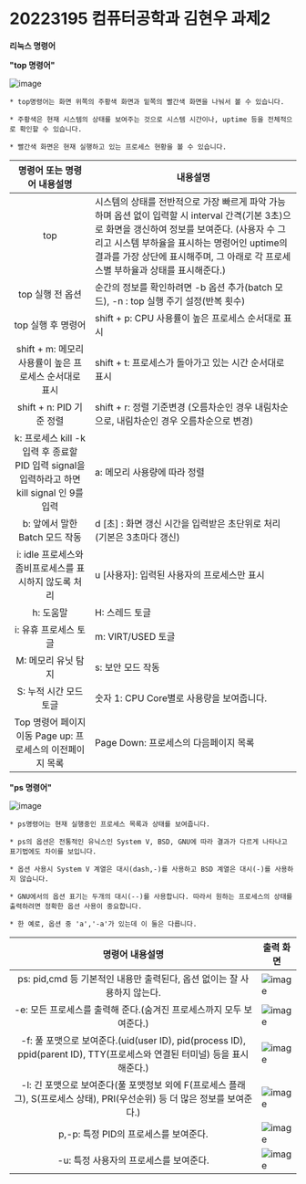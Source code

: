 # 20223195 컴퓨터공학과 김현우 과제2

**리눅스 명령어**

**"top 명령어"** 

![image](https://user-images.githubusercontent.com/106826719/172023202-70da3ffc-e8fd-4077-9b76-d7b3776377bb.png)
```
* top명령어는 화면 위쪽의 주황색 화면과 밑쪽의 빨간색 화면을 나눠서 볼 수 있습니다.

* 주황색은 현재 시스템의 상태를 보여주는 것으로 시스템 시간이나, uptime 등을 전체적으로 확인할 수 있습니다.

* 빨간색 화면은 현재 실행하고 있는 프로세스 현황을 볼 수 있습니다.
```
|명령어 또는 명령어 내용설명|내용설명|
|:---:|---|
|top|시스템의 상태를 전반적으로 가장 빠르게 파악 가능하며 옵션 없이 입력할 시 interval 간격(기본 3초)으로 화면을 갱신하여 정보를 보여준다. (사용자 수 그리고 시스템 부하율을 표시하는 명령어인 uptime의 결과를 가장 상단에 표시해주며, 그 아래로 각 프로세스별 부하율과 상태를 표시해준다.)|
|top 실행 전 옵션|순간의 정보를 확인하려면 -b 옵션 추가(batch 모드), -n : top 실행 주기 설정(반복 횟수)|
|top 실행 후 명령어|shift + p: CPU 사용률이 높은 프로세스 순서대로 표시|
|shift + m: 메모리 사용률이 높은 프로세스 순서대로 표시|shift + t: 프로세스가 돌아가고 있는 시간 순서대로 표시|
|shift + n: PID 기준 정렬| shift + r: 정렬 기준변경 (오름차순인 경우 내림차순으로, 내림차순인 경우 오름차순으로 변경)|
|k: 프로세스 kill -k 입력 후 종료할 PID 입력 signal을 입력하라고 하면 kill signal 인 9를 입력|a: 메모리 사용량에 따라 정렬|
|b: 앞에서 말한 Batch 모드 작동|d [초] : 화면 갱신 시간을 입력받은 초단위로 처리 (기본은 3초마다 갱신)|
|i: idle 프로세스와 좀비프로세스를 표시하지 않도록 처리|u [사용자]: 입력된 사용자의 프로세스만 표시|
|h: 도움말|H: 스레드 토글|
|i: 유휴 프로세스 토글|m: VIRT/USED 토글|
|M: 메모리 유닛 탐지|s: 보안 모드 작동|
|S: 누적 시간 모드 토글|숫자 1: CPU Core별로 사용량을 보여줍니다.|
|Top 명령어 페이지 이동 Page up: 프로세스의 이전페이지 목록|Page Down: 프로세스의 다음페이지 목록|

**"ps 명령어"**

![image](https://user-images.githubusercontent.com/106826719/172026249-27b4d70e-57a0-46c3-88f0-a66ee35bd528.png)

```
* ps명령어는 현재 실행중인 프로세스 목록과 상태를 보여줍니다. 

* ps의 옵션은 전통적인 유닉스인 System V, BSD, GNU에 따라 결과가 다르게 나타나고 표기법에도 차이를 보입니다.

* 옵션 사용시 System V 계열은 대시(dash,-)를 사용하고 BSD 계열은 대시(-)를 사용하지 않습니다.

* GNU에서의 옵션 표기는 두개의 대시(--)를 사용합니다. 따라서 원하는 프로세스의 상태를 출력하려면 정확한 옵션 사용이 중요합니다.

* 한 예로, 옵션 중 'a','-a'가 있는데 이 둘은 다릅니다.
```
|명령어 내용설명|출력 화면|
|:---:|---|
|ps: pid,cmd 등 기본적인 내용만 출력된다, 옵션 없이는 잘 사용하지 않는다.|![image](https://user-images.githubusercontent.com/106826719/172027193-9fdc6b67-9077-4305-8ebe-9a5c800fa98c.png)|
|-e: 모든 프로세스를 출력해 준다.(숨겨진 프로세스까지 모두 보여준다.)|![image](https://user-images.githubusercontent.com/106826719/172030599-810377bc-96a6-4c14-8556-04f220b8d4a6.png)|
|-f: 풀 포맷으로 보여준다.(uid(user ID), pid(process ID), ppid(parent ID), TTY(프로세스와 연결된 터미널) 등을 표시해준다.)|![image](https://user-images.githubusercontent.com/106826719/172027243-ad8f52b0-41a9-4a0c-8b0c-26810981e8bd.png)|
|-l: 긴 포맷으로 보여준다(풀 포맷정보 외에 F(프로세스 플래그), S(프로세스 상태), PRI(우선순위) 등 더 많은 정보를 보여준다.)|![image](https://user-images.githubusercontent.com/106826719/172027285-03ca49ca-885d-406a-8a9b-0e18251bba10.png)|
|p,-p: 특정 PID의 프로세스를 보여준다.|![image](https://user-images.githubusercontent.com/106826719/172030626-fb1f59e0-9f72-4833-9160-d181ba8e574f.png)|
|-u: 특정 사용자의 프로세스를 보여준다.|![image](https://user-images.githubusercontent.com/106826719/172030632-c90cb6d0-c763-475a-b25e-7b174574b24d.png)|

